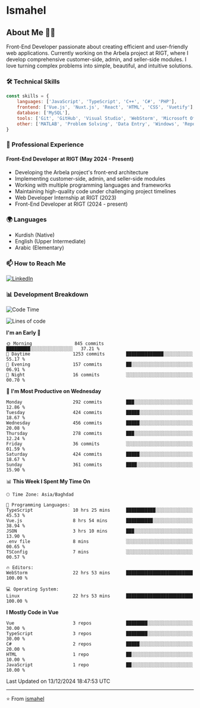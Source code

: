 # Ismahel

## About Me 👨‍💻
Front-End Developer passionate about creating efficient and user-friendly web applications. Currently working on the Arbela project at RIGT, where I develop comprehensive customer-side, admin, and seller-side modules. I love turning complex problems into simple, beautiful, and intuitive solutions.

### 🛠️ Technical Skills
```javascript
const skills = {
    languages: ['JavaScript', 'TypeScript', 'C++', 'C#', 'PHP'],
    frontend: ['Vue.js', 'Nuxt.js', 'React', 'HTML', 'CSS', 'Vuetify'],
    database: ['MySQL'],
    tools: ['Git', 'GitHub', 'Visual Studio', 'WebStorm', 'Microsoft Office'],
    other: ['MATLAB', 'Problem Solving', 'Data Entry', 'Windows', 'Reporting']
}
```

### 💼 Professional Experience
#### Front-End Developer at RIGT (May 2024 - Present)
- Developing the Arbela project's front-end architecture
- Implementing customer-side, admin, and seller-side modules
- Working with multiple programming languages and frameworks
- Maintaining high-quality code under challenging project timelines
- Web Developer Internship at RIGT (2023)
- Front-End Developer at RIGT (2024 - present)

### 🌍 Languages
- Kurdish (Native)
- English (Upper Intermediate)
- Arabic (Elementary)

### 📫 How to Reach Me
[![LinkedIn](https://img.shields.io/badge/LinkedIn-0077B5?style=for-the-badge&logo=linkedin&logoColor=white)](https://linkedin.com/in/ismahel-zero-1053b4228)

### 📊 Development Breakdown
<!--START_SECTION:waka-->
![Code Time](http://img.shields.io/badge/Code%20Time-528%20hrs%2043%20mins-blue)

![Lines of code](https://img.shields.io/badge/From%20Hello%20World%20I%27ve%20Written-4.4%20million%20lines%20of%20code-blue)

**I'm an Early 🐤** 

```text
🌞 Morning                845 commits         █████████░░░░░░░░░░░░░░░░   37.21 % 
🌆 Daytime                1253 commits        ██████████████░░░░░░░░░░░   55.17 % 
🌃 Evening                157 commits         ██░░░░░░░░░░░░░░░░░░░░░░░   06.91 % 
🌙 Night                  16 commits          ░░░░░░░░░░░░░░░░░░░░░░░░░   00.70 % 
```
📅 **I'm Most Productive on Wednesday** 

```text
Monday                   292 commits         ███░░░░░░░░░░░░░░░░░░░░░░   12.86 % 
Tuesday                  424 commits         █████░░░░░░░░░░░░░░░░░░░░   18.67 % 
Wednesday                456 commits         █████░░░░░░░░░░░░░░░░░░░░   20.08 % 
Thursday                 278 commits         ███░░░░░░░░░░░░░░░░░░░░░░   12.24 % 
Friday                   36 commits          ░░░░░░░░░░░░░░░░░░░░░░░░░   01.59 % 
Saturday                 424 commits         █████░░░░░░░░░░░░░░░░░░░░   18.67 % 
Sunday                   361 commits         ████░░░░░░░░░░░░░░░░░░░░░   15.90 % 
```


📊 **This Week I Spent My Time On** 

```text
🕑︎ Time Zone: Asia/Baghdad

💬 Programming Languages: 
TypeScript               10 hrs 25 mins      ███████████░░░░░░░░░░░░░░   45.53 % 
Vue.js                   8 hrs 54 mins       ██████████░░░░░░░░░░░░░░░   38.94 % 
JSON                     3 hrs 10 mins       ███░░░░░░░░░░░░░░░░░░░░░░   13.90 % 
.env file                8 mins              ░░░░░░░░░░░░░░░░░░░░░░░░░   00.65 % 
TSConfig                 7 mins              ░░░░░░░░░░░░░░░░░░░░░░░░░   00.57 % 

🔥 Editors: 
WebStorm                 22 hrs 53 mins      █████████████████████████   100.00 % 

💻 Operating System: 
Linux                    22 hrs 53 mins      █████████████████████████   100.00 % 
```

**I Mostly Code in Vue** 

```text
Vue                      3 repos             ████████░░░░░░░░░░░░░░░░░   30.00 % 
TypeScript               3 repos             ████████░░░░░░░░░░░░░░░░░   30.00 % 
C#                       2 repos             █████░░░░░░░░░░░░░░░░░░░░   20.00 % 
HTML                     1 repo              ██░░░░░░░░░░░░░░░░░░░░░░░   10.00 % 
JavaScript               1 repo              ██░░░░░░░░░░░░░░░░░░░░░░░   10.00 % 
```




 Last Updated on 13/12/2024 18:47:53 UTC
<!--END_SECTION:waka-->

---
⭐️ From [ismahel](https://github.com/ismahelZero)
